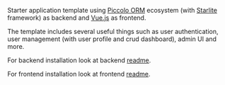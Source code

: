 Starter application template using [Piccolo ORM](https://piccolo-orm.com/) ecosystem (with [Starlite](https://starliteproject.dev/) framework) as backend and [Vue.js](https://vuejs.org/) as frontend.

The template includes several useful things such as user authentication, user management (with user profile and crud dashboard), admin UI and more.

For backend installation look at backend [readme](https://github.com/sinisaos/starlite-piccolo/blob/main/backend/README.md).

For frontend installation look at frontend [readme](https://github.com/sinisaos/starlite-piccolo/blob/main/frontend/README.md).